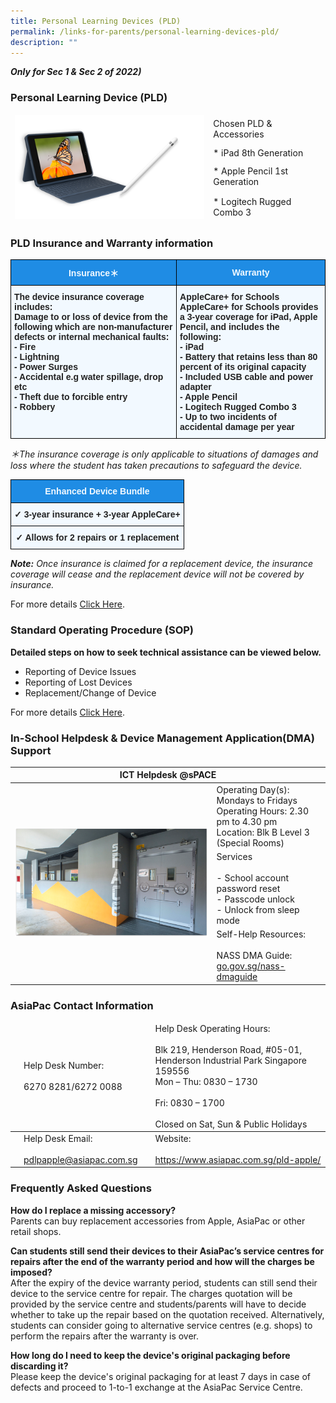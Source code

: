 ```yaml
---
title: Personal Learning Devices (PLD)
permalink: /links-for-parents/personal-learning-devices-pld/
description: ""
---
```

**_Only for Sec 1 & Sec 2 of 2022)_**

### Personal Learning Device (PLD)

<table>
<thead>
  <tr>
    <td rowspan="4"><img src="/images/Bundle%20ipad.png" 
     style="width:100%"></td>
    <td>Chosen PLD &amp; Accessories</td>
  </tr>
  <tr>
    <td>* iPad 8th Generation</td>
  </tr>
  <tr>
    <td>* Apple Pencil 1st Generation</td>
  </tr>
  <tr>
    <td>* Logitech Rugged Combo 3</td>
  </tr>
</thead>
</table>

### PLD Insurance and Warranty information

<style type="text/css">
.tg  {border-collapse:collapse;border-spacing:0;}
.tg td{border-color:black;border-style:solid;border-width:1px;font-family:Arial, sans-serif;font-size:14px;
  overflow:hidden;padding:10px 5px;word-break:normal;}
.tg th{border-color:black;border-style:solid;border-width:1px;font-family:Arial, sans-serif;font-size:14px;
  font-weight:normal;overflow:hidden;padding:10px 5px;word-break:normal;}
.tg .tg-ocgt{background-color:#1F8CE4;color:#F2F9FF;font-weight:bold;text-align:center;vertical-align:middle}
.tg .tg-muqq{background-color:#F2F9FF;color:#222;font-weight:bold;text-align:left;vertical-align:top}
</style>
<table class="tg">
<thead>
  <tr>
    <th class="tg-ocgt"><span style="color:#F2F9FF;background-color:#1F8CE4">Insurance＊</span></th>
    <th class="tg-ocgt"><span style="color:#F2F9FF;background-color:#1F8CE4">Warranty</span></th>
  </tr>
</thead>
<tbody>
  <tr>
    <td class="tg-muqq"><span style="color:#222">The device insurance coverage includes:</span><br><span style="color:#222">Damage to or loss of device from the following which are non-manufacturer defects or internal mechanical faults:</span><br>- Fire<br>- Lightning<br>- Power Surges<br>- Accidental e.g water spillage, drop etc<br>- Theft due to forcible entry<br>- Robbery</td>
    <td class="tg-muqq">AppleCare+ for Schools<br><span style="color:#222">AppleCare+ for Schools provides a 3-year coverage for iPad, Apple Pencil, and includes the following:</span><br>- iPad<br>- Battery that retains less than 80 percent of its original capacity<br>- Included USB cable and power adapter<br>- Apple Pencil<br>- Logitech Rugged Combo 3<br>- Up to two incidents of accidental damage per year</td>
  </tr>
</tbody>
</table>

_＊The insurance coverage is only applicable to situations of damages and loss where the student has taken precautions to safeguard the device._

<style type="text/css">
.tg  {border-collapse:collapse;border-spacing:0;}
.tg td{border-color:black;border-style:solid;border-width:1px;font-family:Arial, sans-serif;font-size:14px;
  overflow:hidden;padding:10px 5px;word-break:normal;}
.tg th{border-color:black;border-style:solid;border-width:1px;font-family:Arial, sans-serif;font-size:14px;
  font-weight:normal;overflow:hidden;padding:10px 5px;word-break:normal;}
.tg .tg-ocgt{background-color:#1F8CE4;color:#F2F9FF;font-weight:bold;text-align:center;vertical-align:middle}
.tg .tg-i38w{background-color:#F2F9FF;color:#222;font-weight:bold;text-align:center;vertical-align:top}
</style>
<table class="tg">
<thead>
  <tr>
    <th class="tg-ocgt"><span style="color:#F2F9FF;background-color:#1F8CE4">Enhanced Device Bundle</span></th>
  </tr>
</thead>
<tbody>
  <tr>
    <td class="tg-i38w">✓ <span style="color:#222;background-color:#F2F9FF">3-year insurance + 3-year AppleCare+</span></td>
  </tr>
  <tr>
    <td class="tg-i38w">✓ <span style="color:#222;background-color:#F2F9FF">Allows for 2 repairs or 1 replacement</span></td>
  </tr>
</tbody>
</table>


_**Note:** Once insurance is claimed for a replacement device, the insurance coverage will cease and the replacement device will not be covered by insurance._

For more details [Click Here](/files/Insurance%20and%20Warranty%20for%20PDLP%20AP1%20Webpage%20v1.pdf).


### Standard Operating Procedure (SOP)

**Detailed steps on how to seek technical assistance can be viewed below.**  
*   Reporting of Device Issues
*   Reporting of Lost Devices
*   Replacement/Change of Device

For more details [Click Here](/files/SOP%20for%20PDLP%20AP1%20webpage%20v1.pdf).

### In-School Helpdesk & Device Management Application(DMA) Support

<table>
<thead>
  <tr>
    <th colspan="2">ICT Helpdesk @sPACE</th>
  </tr>
</thead>
<tbody>
  <tr>
    <td rowspan="8"><img src="/images/Picture1.png" 
     style="width:100%"></td>
    <td rowspan="3">Operating Day(s):  Mondays to Fridays<br>Operating Hours: 2.30 pm to 4.30 pm<br>Location: Blk B Level 3 (Special Rooms)</td>
  </tr>
  <tr>
  </tr>
  <tr>
  </tr>
  <tr>
    <td rowspan="3">Services<br><br>- School account password reset<br>- Passcode unlock<br>- Unlock from sleep mode</td>
  </tr>
  <tr>
  </tr>
  <tr>
  </tr>
  <tr>
    <td rowspan="2">Self-Help Resources:<br><br>NASS DMA Guide: <a href="https://docs.google.com/document/d/1UzGxLU5Y7t6FO-yk_TZbYatkG_FuXfZljUnkvlQDDXU/edit" target="_blank" rel="noopener noreferrer">go.gov.sg/nass-dmaguide</a><br></td>
  </tr>
  <tr>
  </tr>
</tbody>
</table>

### AsiaPac Contact Information

<table>
<thead>
  <tr>
    <td></td>
    <td>Help Desk Number:<br><br>6270 8281/6272 0088</td>
    <td></td>
    <td>Help Desk Operating Hours:<br><br>Blk 219, Henderson Road, #05-01, Henderson Industrial Park Singapore 159556<br>Mon – Thu: 0830 – 1730<br><br>Fri: 0830 – 1700<br><br>Closed on Sat, Sun &amp; Public Holidays</td>
  </tr>
</thead>
<tbody>
  <tr>
    <td></td>
    <td>Help Desk Email:<br><br><a href="mailto:pdlpapple@asiapac.com.sg" target="_blank" rel="noopener noreferrer">pdlpapple@asiapac.com.sg</a></td>
    <td></td>
    <td>Website:<br><br><a href="https://www.asiapac.com.sg/pld-apple/" target="_blank" rel="noopener noreferrer">https://www.asiapac.com.sg/pld-apple/</a></td>
  </tr>
</tbody>
</table>



### Frequently Asked Questions

**How do I replace a missing accessory?** <br>
Parents can buy replacement accessories from Apple, AsiaPac or other retail shops.

**Can students still send their devices to their AsiaPac’s service centres for repairs after the end of the warranty period and how will the charges be imposed?** <br>
After the expiry of the device warranty period, students can still send their device to the service centre for repair. The charges quotation will be provided by the service centre and students/parents will have to decide whether to take up the repair based on the quotation received. Alternatively, students can consider going to alternative service centres (e.g. shops) to perform the repairs after the warranty is over.

**How long do I need to keep the device's original packaging before discarding it?** <br>
Please keep the device's original packaging for at least 7 days in case of defects and proceed to 1-to-1 exchange at the AsiaPac Service Centre.
